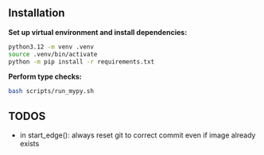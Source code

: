 ## Installation

**Set up virtual environment and install dependencies:**

```bash
python3.12 -m venv .venv
source .venv/bin/activate
python -m pip install -r requirements.txt
```

**Perform type checks:**

```bash
bash scripts/run_mypy.sh
```

## TODOS

- in start_edge(): always reset git to correct commit even if image already exists
